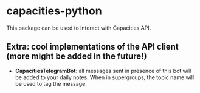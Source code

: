 # capacities-python

This package can be used to interact with Capacities API.

## Extra: cool implementations of the API client (more might be added in the future!)

- **CapacitiesTelegramBot**: all messages sent in presence of this bot will be added to your daily notes.
When in supergroups, the topic name will be used to tag the message.
